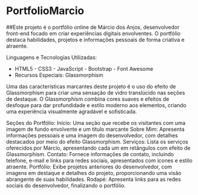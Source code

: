 # PortfolioMarcio
##Este projeto é o portfólio online de Márcio dos Anjos, desenvolvedor front-end 
focado em criar experiências digitais envolventes. O portfólio destaca habilidades, 
projetos e informações pessoais de forma criativa e atraente.

Linguagens e Tecnologias Utilizadas:
- HTML5 - CSS3 - JavaScript - Bootstrap - Font Awesome
- Recursos Especiais: Glassmorphism

Uma das características marcantes deste projeto é o uso do efeito de Glassmorphism 
para criar uma sensação de vidro translúcido nas seções de destaque. O Glassmorphism 
combina cores suaves e efeitos de desfoque para dar profundidade e estilo moderno 
aos elementos, criando uma experiência visualmente agradável e sofisticada.

Seções do Portfólio:
Início: Uma seção que recebe os visitantes com uma imagem de fundo envolvente e um título marcante
Sobre Mim: Apresenta informações pessoais e uma imagem do desenvolvedor, com detalhes 
destacados por meio do efeito Glassmorphism.
Serviços: Lista os serviços oferecidos por Márcio, apresentando cada um em retângulos 
com efeito de Glassmorphism.
Contato: Fornece informações de contato, incluindo telefone, e-mail e links para redes 
sociais, apresentados com ícones e estilo atraente.
Portfólio: Exibe projetos anteriores do desenvolvedor, com imagens em destaque e detalhes 
do projeto, proporcionando uma visão abrangente de suas habilidades.
Rodapé: Apresenta links para as redes sociais do desenvolvedor, finalizando o portfólio.
